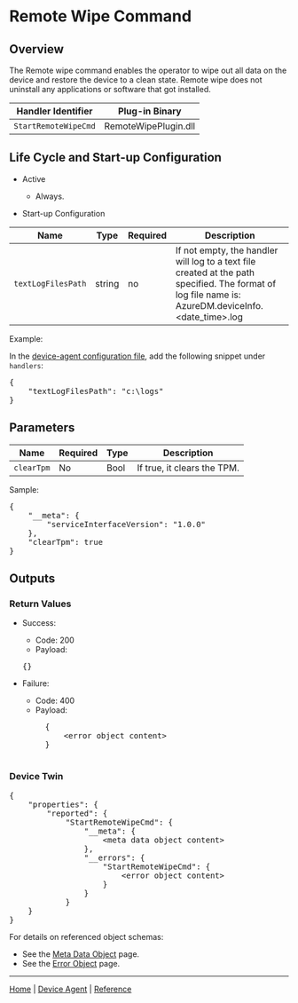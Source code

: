 # Remote Wipe Command

## Overview

The Remote wipe command enables the operator to wipe out all data on the device and restore the device to a clean state. Remote wipe does not uninstall any applications or software that got installed.

| Handler Identifier | Plug-in Binary |
|----|----|
| `StartRemoteWipeCmd` | RemoteWipePlugin.dll |

## Life Cycle and Start-up Configuration

- Active
    - Always.

- Start-up Configuration

| Name | Type | Required | Description |
|------|------|----------|-------------|
| `textLogFilesPath` | string | no | If not empty, the handler will log to a text file created at the path specified. The format of log file name is: AzureDM.deviceInfo.&lt;date_time&gt;.log |

Example:

In the [device-agent configuration file](../../reference/device-agent-configuration-file.md), add the following snippet under `handlers`:

<pre>
{
    "textLogFilesPath": "c:\logs"
}
</pre>

## Parameters

| Name | Required | Type | Description |
|-----|-----|-----|-----|
| `clearTpm` | No | Bool | If true, it clears the TPM. |

Sample:

<pre>
{
    "__meta": {
        "serviceInterfaceVersion": "1.0.0"
    },
    "clearTpm": true
}
</pre>

## Outputs

### Return Values

- Success:
    - Code: 200
    - Payload:
    <pre>{}</pre>

- Failure:
    - Code: 400
    - Payload:
        <pre>
        {
            &lt;error object content&gt;
        }
        </pre>

### Device Twin

<pre>
{
    "properties": {
        "reported": {
            "StartRemoteWipeCmd": {
                "__meta": {
                    &lt;meta data object content&gt;
                },
                "__errors": {
                    "StartRemoteWipeCmd": {
                        &lt;error object content&gt;
                    }
                }
            }
    }
}
</pre>

For details on referenced object schemas:

- See the [Meta Data Object](meta-object.md) page.
- See the [Error Object](error-object.md) page.

----

[Home](../../../../README.md) | [Device Agent](../../device-agent.md) | [Reference](../../reference.md)